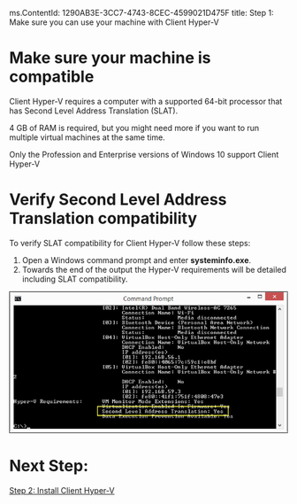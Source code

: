 ms.ContentId: 1290AB3E-3CC7-4743-8CEC-4599021D475F
title: Step 1: Make sure you can use your machine with Client Hyper-V

# Make sure your machine is compatible #

Client Hyper-V requires a computer with a supported 64-bit processor that has Second Level Address Translation (SLAT). 

4 GB of RAM is required, but you might need more if you want to run multiple virtual machines at the same time.

Only the Profession and Enterprise versions of Windows 10 support Client Hyper-V

# Verify Second Level Address Translation compatibility #

To verify SLAT compatibility for Client Hyper-V follow these steps:

1. Open a Windows command prompt and enter **systeminfo.exe**.
2. Towards the end of the output the Hyper-V requirements will be detailed including SLAT compatibility.

![](media\coreinfo.png)

# Next Step: #
[Step 2: Install Client Hyper-V](step2.md)